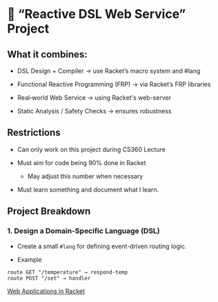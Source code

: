 # 🚀 “Reactive DSL Web Service” Project

## What it combines:

- DSL Design + Compiler → use Racket’s macro system and #lang

- Functional Reactive Programming (FRP) → via Racket’s FRP libraries

- Real‑world Web Service → using Racket's web-server

- Static Analysis / Safety Checks → ensures robustness

## Restrictions

- Can only work on this project during CS360 Lecture

- Must aim for code being 90% done in Racket 
    - May adjust this number when necessary

- Must learn something and document what I learn.

## Project Breakdown

### 1. Design a Domain-Specific Language (DSL)

- Create a small `#lang` for defining event-driven routing logic.

- Example

```racket
route GET "/temperature" → respond-temp
route POST "/set" → handler
```

[Web Applications in Racket](https://docs.racket-lang.org/web-server/index.html)
